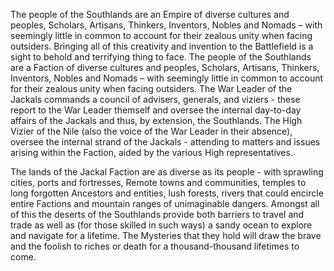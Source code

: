 The people of the Southlands are an Empire of diverse cultures and peoples, Scholars, Artisans, Thinkers, Inventors, Nobles and Nomads – with seemingly little in common to account for their zealous unity when facing outsiders. Bringing all of this creativity and invention to the Battlefield is a sight to behold and terrifying thing to face. The people of the Southlands are a Faction of diverse cultures and peoples, Scholars, Artisans, Thinkers, Inventors, Nobles and Nomads – with seemingly little in common to account for their zealous unity when facing outsiders. The War Leader of the Jackals commands a council of advisers, generals, and viziers - these report to the War Leader themself and oversee the internal day-to-day affairs of the Jackals and thus, by extension, the Southlands. The High Vizier of the Nile (also the voice of the War Leader in their absence), oversee the internal strand of the Jackals - attending to matters and issues arising within the Faction, aided by the various High representatives.

The lands of the Jackal Faction are as diverse as its people - with sprawling cities, ports and fortresses, Remote towns and communities, temples to long forgotten Ancestors and entities, lush forests, rivers that could encircle entire Factions and mountain ranges of unimaginable dangers. Amongst all of this the deserts of the Southlands provide both barriers to travel and trade as well as (for those skilled in such ways) a sandy ocean to explore and navigate for a lifetime. The Mysteries that they hold will draw the brave and the foolish to riches or death for a thousand-thousand lifetimes to come.